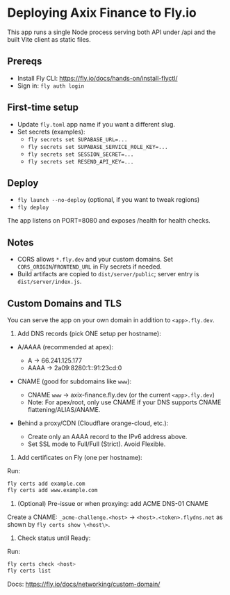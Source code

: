 # Deploying Axix Finance to Fly.io

This app runs a single Node process serving both API under /api and the built Vite client as static files.

## Prereqs

- Install Fly CLI: <https://fly.io/docs/hands-on/install-flyctl/>
- Sign in: `fly auth login`

## First-time setup

- Update `fly.toml` app name if you want a different slug.
- Set secrets (examples):
  - `fly secrets set SUPABASE_URL=...`
  - `fly secrets set SUPABASE_SERVICE_ROLE_KEY=...`
  - `fly secrets set SESSION_SECRET=...`
  - `fly secrets set RESEND_API_KEY=...`

## Deploy

- `fly launch --no-deploy` (optional, if you want to tweak regions)
- `fly deploy`

The app listens on PORT=8080 and exposes /health for health checks.

## Notes

- CORS allows `*.fly.dev` and your custom domains. Set `CORS_ORIGIN`/`FRONTEND_URL` in Fly secrets if needed.
- Build artifacts are copied to `dist/server/public`; server entry is `dist/server/index.js`.

## Custom Domains and TLS

You can serve the app on your own domain in addition to `<app>.fly.dev`.

1. Add DNS records (pick ONE setup per hostname):

- A/AAAA (recommended at apex):
  - A → 66.241.125.177
  - AAAA → 2a09:8280:1::91:23cd:0

- CNAME (good for subdomains like `www`):
  - CNAME `www` → axix-finance.fly.dev (or the current `<app>.fly.dev`)
  - Note: For apex/root, only use CNAME if your DNS supports CNAME flattening/ALIAS/ANAME.

- Behind a proxy/CDN (Cloudflare orange-cloud, etc.):
  - Create only an AAAA record to the IPv6 address above.
  - Set SSL mode to Full/Full (Strict). Avoid Flexible.

1. Add certificates on Fly (one per hostname):

Run:

```bash
fly certs add example.com
fly certs add www.example.com
```

1. (Optional) Pre-issue or when proxying: add ACME DNS-01 CNAME

Create a CNAME: `_acme-challenge.<host>` → `<host>.<token>.flydns.net` as shown by `fly certs show \<host\>`.

1. Check status until Ready:

Run:

```bash
fly certs check <host>
fly certs list
```

Docs: <https://fly.io/docs/networking/custom-domain/>
